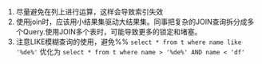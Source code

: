 1. 尽量避免在列上进行运算，这样会导致索引失效
2. 使用join时，应该用小结果集驱动大结果集。同事把复杂的JOIN查询拆分成多个Query.使用JOIN多个表时，可能导致更多的锁定和堵塞。
3. 注意LIKE模糊查询的使用，避免%%
`select * from t where name like '%de%'`
优化为
`select * from t where name > '%de%' AND name < 'df'`
